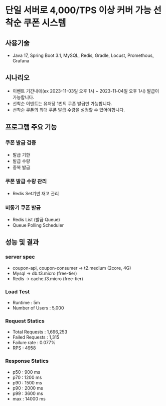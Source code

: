 # 단일 서버로 4,000/TPS 이상 커버 가능 선착순 쿠폰 시스템

## 사용기술
- Java 17, Spring Boot 3.1, MySQL, Redis, Gradle, Locust, Promethous, Grafana

## 시나리오
- 이벤트 기간내에(ex 2023-11-03일 오후 1시 ~ 2023-11-04일 오후 1시) 발급이 가능합니다.
- 선착순 이벤트는 유저당 1번의 쿠폰 발급만 가능합니다.
- 선착순 쿠폰의 최대 쿠폰 발급 수량을 설정할 수 있어야합니다.

## 프로그램 주요 기능

### 쿠폰 발급 검증
- 발급 기한
- 발급 수량
- 중복 발급

### 쿠폰 발급 수량 관리
- Redis Set기반 재고 관리

### 비동기 쿠폰 발급
- Redis List (발급 Queue)
- Queue Polling Scheduler 

## 성능 및 결과

### server spec
- coupon-api, coupon-consumer -> t2.medium (2core, 4G) 
- Mysql -> db.t3.micro (free-tier)
- Redis -> cache.t3.micro	(free-tier)

### Load Test
- Runtime : 5m  
- Number of Users : 5,000

### Request Statics
- Total Requests : 1,696,253
- Failed Requests : 1,315
- Failure rate : 0.077%   
- RPS : 4958  
  
### Response Statics
- p50 : 900 ms  
- p70 : 1200 ms  
- p90 : 1500 ms  
- p90 : 2000 ms  
- p99 : 3600 ms  
- max : 14000 ms